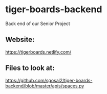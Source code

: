 # tiger-boards-backend
Back end of our Senior Project

## Website: 
https://tigerboards.netlify.com/

## Files to look at:
https://github.com/sgosal2/tiger-boards-backend/blob/master/apis/spaces.py
